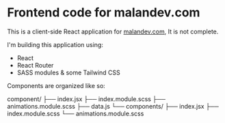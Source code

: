# Frontend code for malandev.com 

This is a client-side React application for [malandev.com](https://malandev.com), It is not complete.

I'm building this application using:
- React
- React Router 
- SASS modules & some Tailwind CSS

Components are organized like so: 

component/
├── index.jsx
├── index.module.scss
├── animations.module.scss
├── data.js
└── components/
    ├── index.jsx
    ├── index.module.scss
    └── animations.module.scss



